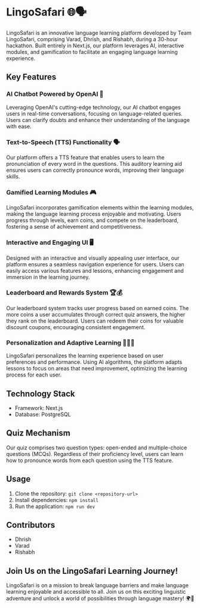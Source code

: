# LingoSafari 🌐🗣️

LingoSafari is an innovative language learning platform developed by Team LingoSafari, comprising Varad, Dhrish, and Rishabh, during a 30-hour hackathon. Built entirely in Next.js, our platform leverages AI, interactive modules, and gamification to facilitate an engaging language learning experience.

## Key Features

### AI Chatbot Powered by OpenAI 🤖
Leveraging OpenAI's cutting-edge technology, our AI chatbot engages users in real-time conversations, focusing on language-related queries. Users can clarify doubts and enhance their understanding of the language with ease.

### Text-to-Speech (TTS) Functionality 🗣️
Our platform offers a TTS feature that enables users to learn the pronunciation of every word in the questions. This auditory learning aid ensures users can correctly pronounce words, improving their language skills.

### Gamified Learning Modules 🎮
LingoSafari incorporates gamification elements within the learning modules, making the language learning process enjoyable and motivating. Users progress through levels, earn coins, and compete on the leaderboard, fostering a sense of achievement and competitiveness.

### Interactive and Engaging UI 🖥️
Designed with an interactive and visually appealing user interface, our platform ensures a seamless navigation experience for users. Users can easily access various features and lessons, enhancing engagement and immersion in the learning journey.

### Leaderboard and Rewards System 🏆💰
Our leaderboard system tracks user progress based on earned coins. The more coins a user accumulates through correct quiz answers, the higher they rank on the leaderboard. Users can redeem their coins for valuable discount coupons, encouraging consistent engagement.

### Personalization and Adaptive Learning 🧑‍🤝‍🧑
LingoSafari personalizes the learning experience based on user preferences and performance. Using AI algorithms, the platform adapts lessons to focus on areas that need improvement, optimizing the learning process for each user.

## Technology Stack

- Framework: Next.js
- Database: PostgreSQL

## Quiz Mechanism

Our quiz comprises two question types: open-ended and multiple-choice questions (MCQs). Regardless of their proficiency level, users can learn how to pronounce words from each question using the TTS feature.

## Usage

1. Clone the repository: `git clone <repository-url>`
2. Install dependencies: `npm install`
3. Run the application: `npm run dev`

## Contributors

- Dhrish
- Varad
- Rishabh

## Join Us on the LingoSafari Learning Journey!

LingoSafari is on a mission to break language barriers and make language learning enjoyable and accessible to all. Join us on this exciting linguistic adventure and unlock a world of possibilities through language mastery! 🌍🌟
